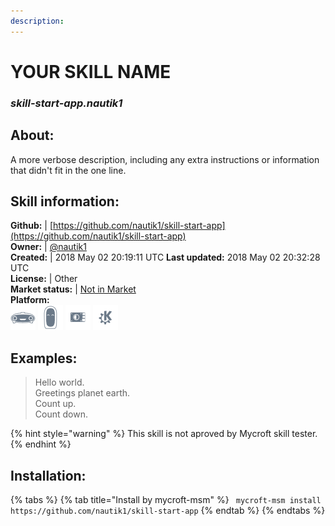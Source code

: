 ```yaml
--- 
description: 
---
```


# YOUR SKILL NAME  
### _skill-start-app.nautik1_  
## About:  
A more verbose description, including any extra instructions or
information that didn't fit in the one line.

## Skill information:  
**Github:** | [https://github.com/nautik1/skill-start-app](https://github.com/nautik1/skill-start-app)  
**Owner:** | [@nautik1](https://github.com/nautik1)  
**Created:** | 2018 May 02 20:19:11 UTC  **Last updated:** 2018 May 02 20:32:28 UTC  
**License:** | Other  
**Market status:** | [Not in Market](https://market.mycroft.ai/skill/)  
**Platform:**  
 ![](../.gitbook/assets/mark-1-icon.png)  ![](../.gitbook/assets/mark-2-icon.png)  ![](../.gitbook/assets/picroft-icon.png)  ![](../.gitbook/assets/kde.png)   
## Examples:  
> Hello world.  
> Greetings planet earth.  
> Count up.  
> Count down.  
  
{% hint style="warning" %}
This skill is not aproved by Mycroft skill tester.
{% endhint %}
    
## Installation:  
{% tabs %}
{% tab title="Install by mycroft-msm" %}
``` mycroft-msm install https://github.com/nautik1/skill-start-app```
{% endtab %}
  {% endtabs %}
  